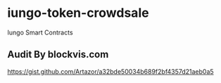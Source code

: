 # iungo-token-crowdsale
Iungo Smart Contracts

## Audit By blockvis.com

https://gist.github.com/Artazor/a32bde50034b689f2bf4357d21aeb0a5
